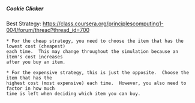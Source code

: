 ##### Cookie Clicker

Best Strategy: https://class.coursera.org/principlescomputing1-004/forum/thread?thread_id=700

    * For the cheap strategy, you need to choose the item that has the lowest cost (cheapest)
    each time.  This may change throughout the simulation because an item's cost increases
    after you buy an item.

    * For the expensive strategy, this is just the opposite.  Choose the item that has the
    highest cost (most expensive) each time.  However, you also need to factor in how much
    time is left when deciding which item you can buy.
 
